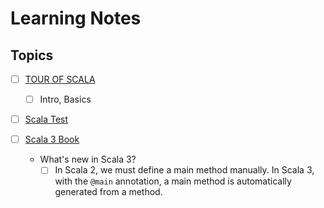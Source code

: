# Learning Notes

## Topics

- [ ] [TOUR OF SCALA](https://docs.scala-lang.org/tour/tour-of-scala.html)
  - [ ] Intro, Basics

- [ ] [Scala Test](https://www.scalatest.org/user_guide/selecting_a_style)

- [ ] [Scala 3 Book](https://docs.scala-lang.org/scala3/book/introduction.html)
  - What's new in Scala 3? 
    - [ ] In Scala 2, we must define a main method manually. In Scala 3, with the `@main` annotation, a main method is automatically generated from a method.